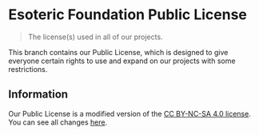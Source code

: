 # Esoteric Foundation Public License

> The license(s) used in all of our projects.

This branch contains our Public License, which is designed to give everyone certain rights to use and expand on our projects with some restrictions.

## Information

Our Public License is a modified version of the [CC BY-NC-SA 4.0 license](./assets/text/licenses/CC%20BY-NC-SA%204.0.txt). You can see all changes [here](https://github.com/EsotericFoundation/license/compare/0.0.1...public#diff-75c30852efd747a5855f85114831a9ef578c14ab2eed788829c7c8651b9579f2).
